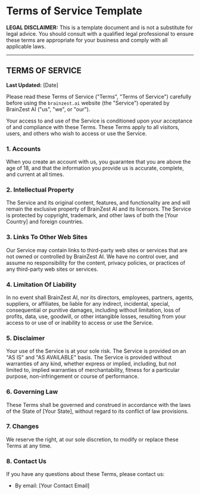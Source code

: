 # Terms of Service Template

**LEGAL DISCLAIMER:** This is a template document and is not a substitute for legal advice. You should consult with a qualified legal professional to ensure these terms are appropriate for your business and comply with all applicable laws.

---

## TERMS OF SERVICE

**Last Updated:** [Date]

Please read these Terms of Service ("Terms", "Terms of Service") carefully before using the `brainzest.ai` website (the "Service") operated by BrainZest AI ("us", "we", or "our").

Your access to and use of the Service is conditioned upon your acceptance of and compliance with these Terms. These Terms apply to all visitors, users, and others who wish to access or use the Service.

### 1. Accounts

When you create an account with us, you guarantee that you are above the age of 18, and that the information you provide us is accurate, complete, and current at all times.

### 2. Intellectual Property

The Service and its original content, features, and functionality are and will remain the exclusive property of BrainZest AI and its licensors. The Service is protected by copyright, trademark, and other laws of both the [Your Country] and foreign countries.

### 3. Links To Other Web Sites

Our Service may contain links to third-party web sites or services that are not owned or controlled by BrainZest AI. We have no control over, and assume no responsibility for the content, privacy policies, or practices of any third-party web sites or services.

### 4. Limitation Of Liability

In no event shall BrainZest AI, nor its directors, employees, partners, agents, suppliers, or affiliates, be liable for any indirect, incidental, special, consequential or punitive damages, including without limitation, loss of profits, data, use, goodwill, or other intangible losses, resulting from your access to or use of or inability to access or use the Service.

### 5. Disclaimer

Your use of the Service is at your sole risk. The Service is provided on an "AS IS" and "AS AVAILABLE" basis. The Service is provided without warranties of any kind, whether express or implied, including, but not limited to, implied warranties of merchantability, fitness for a particular purpose, non-infringement or course of performance.

### 6. Governing Law

These Terms shall be governed and construed in accordance with the laws of the State of [Your State], without regard to its conflict of law provisions.

### 7. Changes

We reserve the right, at our sole discretion, to modify or replace these Terms at any time.

### 8. Contact Us

If you have any questions about these Terms, please contact us:
*   By email: [Your Contact Email]
